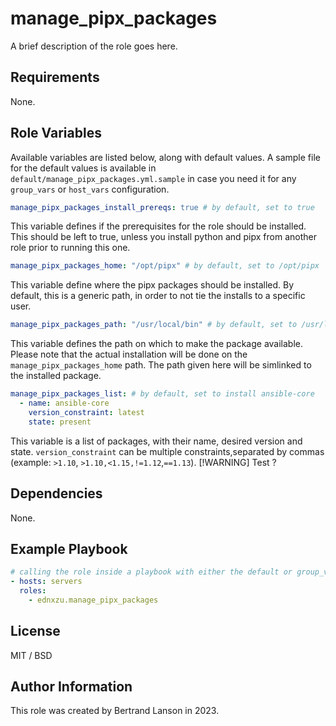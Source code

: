 manage_pipx_packages
=========

A brief description of the role goes here.

Requirements
------------

None.

Role Variables
--------------
Available variables are listed below, along with default values. A sample file for the default values is available in `default/manage_pipx_packages.yml.sample` in case you need it for any `group_vars` or `host_vars` configuration.

```yaml
manage_pipx_packages_install_prereqs: true # by default, set to true
```
This variable defines if the prerequisites for the role should be installed. This should be left to true, unless you install python and pipx from another role prior to running this one.

```yaml
manage_pipx_packages_home: "/opt/pipx" # by default, set to /opt/pipx
```
This variable define where the pipx packages should be installed. By default, this is a generic path, in order to not tie the installs to a specific user.

```yaml
manage_pipx_packages_path: "/usr/local/bin" # by default, set to /usr/local/bin
```
This variable defines the path on which to make the package available. Please note that the actual installation will be done on the `manage_pipx_packages_home` path. The path given here will be simlinked to the installed package.

```yaml
manage_pipx_packages_list: # by default, set to install ansible-core
  - name: ansible-core
    version_constraint: latest
    state: present
```
This variable is a list of packages, with their name, desired version and state. `version_constraint` can be multiple constraints,separated by commas (example: `>1.10`, `>1.10,<1.15,!=1.12`,`==1.13`).
[!WARNING]
Test ?

Dependencies
------------

None.

Example Playbook
----------------

```yaml
# calling the role inside a playbook with either the default or group_vars/host_vars
- hosts: servers
  roles:
    - ednxzu.manage_pipx_packages
```

License
-------

MIT / BSD

Author Information
------------------

This role was created by Bertrand Lanson in 2023.
